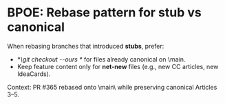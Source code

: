 <!-- status: stub; target: 150+ words -->
<!-- status: stub; target: 150+ words -->
<!-- status: stub; target: 150+ words -->
<!-- status: stub; target: 150+ words -->
<!-- status: stub; target: 150+ words -->
<!-- status: stub; target: 150+ words -->
# BPOE: Rebase pattern for stub vs canonical

When rebasing branches that introduced **stubs**, prefer:
- **\git checkout --ours <path>\** for files already canonical on \main\.
- Keep feature content only for **net-new** files (e.g., new CC articles, new IdeaCards).

Context: PR #365 rebased onto \main\ while preserving canonical Articles 3–5.






